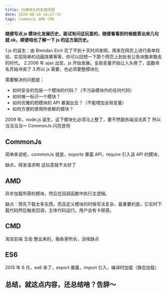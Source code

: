 ```yaml
---
title: JS模块化的发展历程
date: 2020-06-10 14:27:33
tags: CommonJs AMD CMD
---
```


**随便写点 js 模块化发展历史，面试有问这玩意的，随便看看到时候能答出来几句就 ok，顺便咱也了解一下 js 的这方面历史。**

1.js 的诞生：由 Brendan Eich 花了不到十天时间发明，用来在网页上进行表单校验、实现简单的动画效果等等，你可以回想一下那个网页上到处有公告块飘来飘去的时代。
2.2006 年 ajax 出现，js 开始发展。全局变量开始让人头疼了，函数命名开始冲突了 3.所以 js 需要，也必须要整模块化

需要解决的问题是：

- 如何安全的包装一个模块的代码？（不污染模块外的任何代码）
- 如何唯一标识一个模块？
- 如何优雅的把模块的 API 暴漏出去？（不能增加全局变量）
- 如何方便的使用所依赖的模块？

2009 年，node.js 诞生，这下模块化必须马上整了，要不然服务端没法弄了 所以 当当当当～ CommonJs 闪亮登场

## CommonJs

简单来说呢，commonJs 就是，exports 暴露 API，require 引入该 API 的模块，

缺点，得发请求啊 这玩意就不太好了

## AMD

异步加载所需的模块，然后在回调函数中执行主逻辑。

缺点：预先下载太多东西，而且定义模块的时候写法复杂，最重要的是，它实时下载代码然后触发回调，主体代码运行。用户会有卡顿感。

## CMD

淘宝前端 玉伯 整出来的，融各家所长，没啥缺点

## ES6

2015 年 6 月，es6 来了，export 暴露，import 引入，编译时加载（静态加载）

## 总结，就这点内容，还总结啥？告辞～

